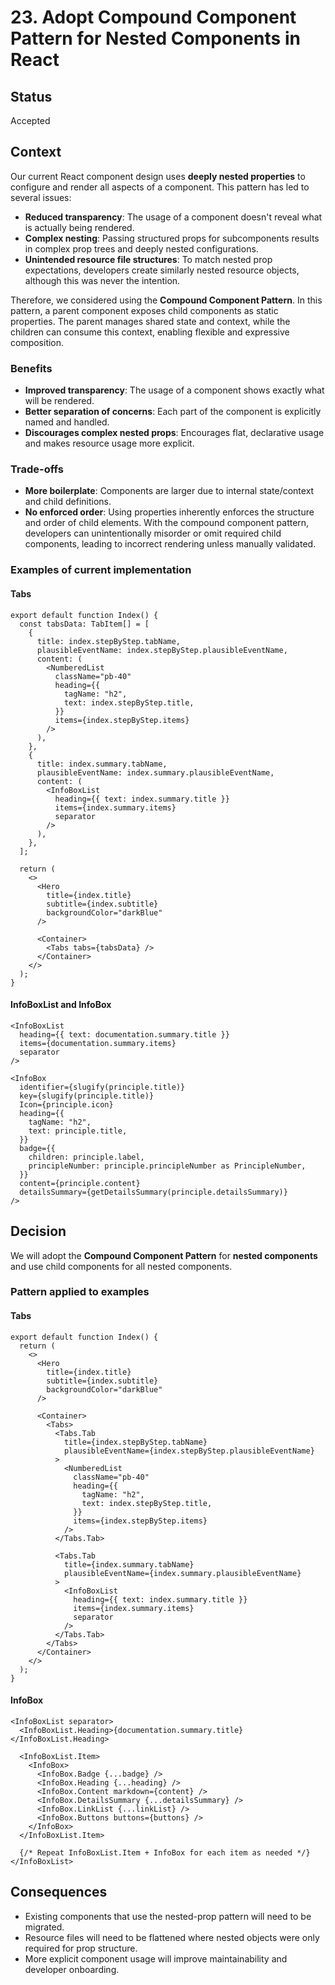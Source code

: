 # 23. Adopt Compound Component Pattern for Nested Components in React

## Status

Accepted

## Context

Our current React component design uses **deeply nested properties** to configure and render all aspects of a component. This pattern has led to several issues:

- **Reduced transparency**: The usage of a component doesn't reveal what is actually being rendered.
- **Complex nesting**: Passing structured props for subcomponents results in complex prop trees and deeply nested configurations.
- **Unintended resource file structures**: To match nested prop expectations, developers create similarly nested resource objects, although this was never the intention.

Therefore, we considered using the **Compound Component Pattern**. In this pattern, a parent component exposes child components as static properties. The parent manages shared state and context, while the children can consume this context, enabling flexible and expressive composition.

### Benefits

- **Improved transparency**: The usage of a component shows exactly what will be rendered.
- **Better separation of concerns**: Each part of the component is explicitly named and handled.
- **Discourages complex nested props**: Encourages flat, declarative usage and makes resource usage more explicit.

### Trade-offs

- **More boilerplate**: Components are larger due to internal state/context and child definitions.
- **No enforced order**: Using properties inherently enforces the structure and order of child elements. With the compound component pattern, developers can unintentionally misorder or omit required child components, leading to incorrect rendering unless manually validated.

### Examples of current implementation

#### Tabs

```tsx
export default function Index() {
  const tabsData: TabItem[] = [
    {
      title: index.stepByStep.tabName,
      plausibleEventName: index.stepByStep.plausibleEventName,
      content: (
        <NumberedList
          className="pb-40"
          heading={{
            tagName: "h2",
            text: index.stepByStep.title,
          }}
          items={index.stepByStep.items}
        />
      ),
    },
    {
      title: index.summary.tabName,
      plausibleEventName: index.summary.plausibleEventName,
      content: (
        <InfoBoxList
          heading={{ text: index.summary.title }}
          items={index.summary.items}
          separator
        />
      ),
    },
  ];

  return (
    <>
      <Hero
        title={index.title}
        subtitle={index.subtitle}
        backgroundColor="darkBlue"
      />

      <Container>
        <Tabs tabs={tabsData} />
      </Container>
    </>
  );
}
```

#### InfoBoxList and InfoBox

```tsx
<InfoBoxList
  heading={{ text: documentation.summary.title }}
  items={documentation.summary.items}
  separator
/>
```

```tsx
<InfoBox
  identifier={slugify(principle.title)}
  key={slugify(principle.title)}
  Icon={principle.icon}
  heading={{
    tagName: "h2",
    text: principle.title,
  }}
  badge={{
    children: principle.label,
    principleNumber: principle.principleNumber as PrincipleNumber,
  }}
  content={principle.content}
  detailsSummary={getDetailsSummary(principle.detailsSummary)}
/>
```

## Decision

We will adopt the **Compound Component Pattern** for **nested components** and use child components for all nested components.

### Pattern applied to examples

#### Tabs

```tsx
export default function Index() {
  return (
    <>
      <Hero
        title={index.title}
        subtitle={index.subtitle}
        backgroundColor="darkBlue"
      />

      <Container>
        <Tabs>
          <Tabs.Tab
            title={index.stepByStep.tabName}
            plausibleEventName={index.stepByStep.plausibleEventName}
          >
            <NumberedList
              className="pb-40"
              heading={{
                tagName: "h2",
                text: index.stepByStep.title,
              }}
              items={index.stepByStep.items}
            />
          </Tabs.Tab>

          <Tabs.Tab
            title={index.summary.tabName}
            plausibleEventName={index.summary.plausibleEventName}
          >
            <InfoBoxList
              heading={{ text: index.summary.title }}
              items={index.summary.items}
              separator
            />
          </Tabs.Tab>
        </Tabs>
      </Container>
    </>
  );
}
```

#### InfoBox

```tsx
<InfoBoxList separator>
  <InfoBoxList.Heading>{documentation.summary.title}</InfoBoxList.Heading>

  <InfoBoxList.Item>
    <InfoBox>
      <InfoBox.Badge {...badge} />
      <InfoBox.Heading {...heading} />
      <InfoBox.Content markdown={content} />
      <InfoBox.DetailsSummary {...detailsSummary} />
      <InfoBox.LinkList {...linkList} />
      <InfoBox.Buttons buttons={buttons} />
    </InfoBox>
  </InfoBoxList.Item>

  {/* Repeat InfoBoxList.Item + InfoBox for each item as needed */}
</InfoBoxList>
```

## Consequences

- Existing components that use the nested-prop pattern will need to be migrated.
- Resource files will need to be flattened where nested objects were only required for prop structure.
- More explicit component usage will improve maintainability and developer onboarding.
